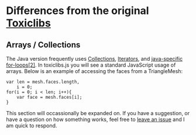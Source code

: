 # Differences from the original [Toxiclibs](http://toxiclibs.org)

## Arrays / Collections

The Java version frequently uses [Collections](http://docs.oracle.com/javase/tutorial/collections/), [Iterators](http://docs.oracle.com/javase/1.4.2/docs/api/java/util/Iterator.html), and [java-specific for-loops](http://stackoverflow.com/questions/8681593/does-javascript-have-an-enhanced-for-loop-syntax-similar-to-javas)[[2]](http://blogs.oracle.com/sundararajan/entry/java_javascript_and_jython). In toxiclibs.js you will see a standard JavaScript usage of arrays. Below is an example of accessing the faces from a TriangleMesh:

	var len = mesh.faces.length,
		i = 0;
	for(i = 0; i < len; i++){
		var face = mesh.faces[i];
	}

This section will occassionally be expanded on. If you have a suggestion, or have a question on how something works, feel free to [leave an issue](https://github.com/hapticdata/toxiclibsjs/issues) and I am quick to respond.
